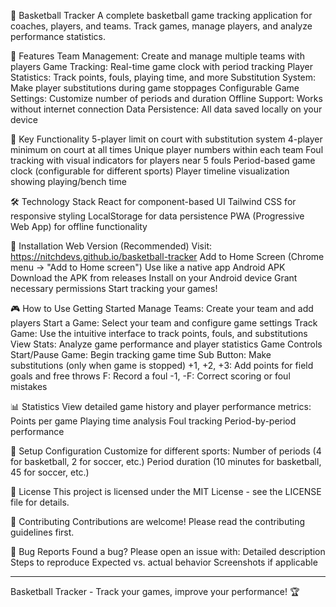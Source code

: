 🏀 Basketball Tracker
A complete basketball game tracking application for coaches, players, and teams. Track games, manage players, and analyze performance statistics.

📱 Features
Team Management: Create and manage multiple teams with players
Game Tracking: Real-time game clock with period tracking
Player Statistics: Track points, fouls, playing time, and more
Substitution System: Make player substitutions during game stoppages
Configurable Game Settings: Customize number of periods and duration
Offline Support: Works without internet connection
Data Persistence: All data saved locally on your device

🎯 Key Functionality
5-player limit on court with substitution system
4-player minimum on court at all times
Unique player numbers within each team
Foul tracking with visual indicators for players near 5 fouls
Period-based game clock (configurable for different sports)
Player timeline visualization showing playing/bench time

🛠️ Technology Stack
React for component-based UI
Tailwind CSS for responsive styling
LocalStorage for data persistence
PWA (Progressive Web App) for offline functionality

📱 Installation
Web Version (Recommended)
Visit: https://nitchdevs.github.io/basketball-tracker 
Add to Home Screen (Chrome menu → "Add to Home screen")
Use like a native app
Android APK
Download the APK from releases
Install on your Android device
Grant necessary permissions
Start tracking your games!

🎮 How to Use
Getting Started
Manage Teams: Create your team and add players
Start a Game: Select your team and configure game settings
Track Game: Use the intuitive interface to track points, fouls, and substitutions
View Stats: Analyze game performance and player statistics
Game Controls
Start/Pause Game: Begin tracking game time
Sub Button: Make substitutions (only when game is stopped)
+1, +2, +3: Add points for field goals and free throws
F: Record a foul
-1, -F: Correct scoring or foul mistakes

📊 Statistics
View detailed game history and player performance metrics:
Points per game
Playing time analysis
Foul tracking
Period-by-period performance

🔧 Setup Configuration
Customize for different sports:
Number of periods (4 for basketball, 2 for soccer, etc.)
Period duration (10 minutes for basketball, 45 for soccer, etc.)

📄 License
This project is licensed under the MIT License - see the LICENSE file for details.

🤝 Contributing
Contributions are welcome! Please read the contributing guidelines first.

🐞 Bug Reports
Found a bug? Please open an issue with:
  Detailed description
  Steps to reproduce
  Expected vs. actual behavior
  Screenshots if applicable

-----------------------------------------------------------------------------------
Basketball Tracker - Track your games, improve your performance! 🏆
